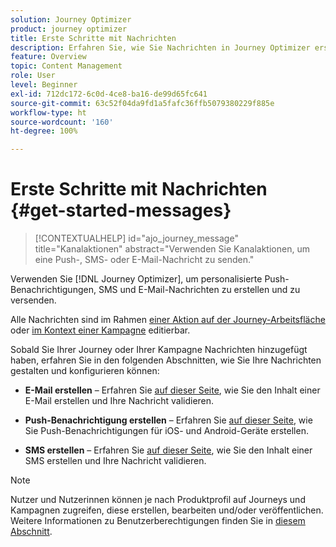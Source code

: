 ```yaml
---
solution: Journey Optimizer
product: journey optimizer
title: Erste Schritte mit Nachrichten
description: Erfahren Sie, wie Sie Nachrichten in Journey Optimizer erstellen
feature: Overview
topic: Content Management
role: User
level: Beginner
exl-id: 712dc172-6c0d-4ce8-ba16-de99d65fc641
source-git-commit: 63c52f04da9fd1a5fafc36ffb5079380229f885e
workflow-type: ht
source-wordcount: '160'
ht-degree: 100%

---
```


# Erste Schritte mit Nachrichten {#get-started-messages}

>[!CONTEXTUALHELP]
>id="ajo_journey_message"
>title="Kanalaktionen"
>abstract="Verwenden Sie Kanalaktionen, um eine Push-, SMS- oder E-Mail-Nachricht zu senden."

Verwenden Sie [!DNL Journey Optimizer], um personalisierte Push-Benachrichtigungen, SMS und E-Mail-Nachrichten zu erstellen und zu versenden.

Alle Nachrichten sind im Rahmen [einer Aktion auf der Journey-Arbeitsfläche](messages-in-journeys.md) oder [im Kontext einer Kampagne](messages-in-campaigns.md) editierbar.

Sobald Sie Ihrer Journey oder Ihrer Kampagne Nachrichten hinzugefügt haben, erfahren Sie in den folgenden Abschnitten, wie Sie Ihre Nachrichten gestalten und konfigurieren können:

* **E-Mail erstellen** – Erfahren Sie [auf dieser Seite](create-email.md), wie Sie den Inhalt einer E-Mail erstellen und Ihre Nachricht validieren.

* **Push-Benachrichtigung erstellen** – Erfahren Sie [auf dieser Seite](create-push.md), wie Sie Push-Benachrichtigungen für iOS- und Android-Geräte erstellen.

* **SMS erstellen** – Erfahren Sie [auf dieser Seite](create-sms.md), wie Sie den Inhalt einer SMS erstellen und Ihre Nachricht validieren.

>[!NOTE]
>
>Nutzer und Nutzerinnen können je nach Produktprofil auf Journeys und Kampagnen zugreifen, diese erstellen, bearbeiten und/oder veröffentlichen. Weitere Informationen zu Benutzerberechtigungen finden Sie in [diesem Abschnitt](../administration/permissions.md).
